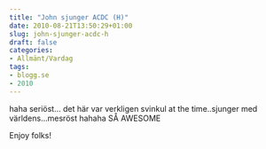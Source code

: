 ```yaml
---
title: "John sjunger ACDC (H)"
date: 2010-08-21T13:50:29+01:00
slug: john-sjunger-acdc-h
draft: false
categories:
- Allmänt/Vardag
tags:
- blogg.se
- 2010
---
```

haha seriöst... det här var verkligen svinkul at the time..sjunger med världens...mesröst hahaha SÅ AWESOME  
  
  
     
  
Enjoy folks!